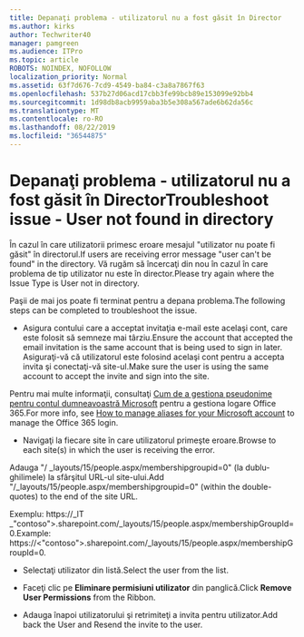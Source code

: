 ```yaml
---
title: Depanaţi problema - utilizatorul nu a fost găsit în Director
ms.author: kirks
author: Techwriter40
manager: pamgreen
ms.audience: ITPro
ms.topic: article
ROBOTS: NOINDEX, NOFOLLOW
localization_priority: Normal
ms.assetid: 63f7d676-7cd9-4549-ba84-c3a8a7867f63
ms.openlocfilehash: 537b27d06acd17cbb3fe99bcb89e153099e92bb4
ms.sourcegitcommit: 1d98db8acb9959aba3b5e308a567ade6b62da56c
ms.translationtype: MT
ms.contentlocale: ro-RO
ms.lasthandoff: 08/22/2019
ms.locfileid: "36544875"
---
```

# <a name="troubleshoot-issue---user-not-found-in-directory"></a><span data-ttu-id="25e3d-102">Depanaţi problema - utilizatorul nu a fost găsit în Director</span><span class="sxs-lookup"><span data-stu-id="25e3d-102">Troubleshoot issue - User not found in directory</span></span>

<span data-ttu-id="25e3d-103">În cazul în care utilizatorii primesc eroare mesajul "utilizator nu poate fi găsit" în directorul.</span><span class="sxs-lookup"><span data-stu-id="25e3d-103">If users are receiving error message "user can't be found" in the directory.</span></span> <span data-ttu-id="25e3d-104">Vă rugăm să încercaţi din nou în cazul în care problema de tip utilizator nu este în director.</span><span class="sxs-lookup"><span data-stu-id="25e3d-104">Please try again where the Issue Type is User not in directory.</span></span>

<span data-ttu-id="25e3d-105">Paşii de mai jos poate fi terminat pentru a depana problema.</span><span class="sxs-lookup"><span data-stu-id="25e3d-105">The following steps can be completed to troubleshoot the issue.</span></span>

- <span data-ttu-id="25e3d-106">Asigura contului care a acceptat invitaţia e-mail este acelaşi cont, care este folosit să semneze mai târziu.</span><span class="sxs-lookup"><span data-stu-id="25e3d-106">Ensure the account that accepted the email invitation is the same account that is being used to sign in later.</span></span> <span data-ttu-id="25e3d-107">Asiguraţi-vă că utilizatorul este folosind acelaşi cont pentru a accepta invita şi conectaţi-vă site-ul.</span><span class="sxs-lookup"><span data-stu-id="25e3d-107">Make sure the user is using the same account to accept the invite and sign into the site.</span></span> 

<span data-ttu-id="25e3d-108">Pentru mai multe informaţii, consultaţi [Cum de a gestiona pseudonime pentru contul dumneavoastră Microsoft</a> pentru a gestiona logare Office 365](https://support.microsoft.com/help/12407/microsoft-account-how-to-manage-aliases).</span><span class="sxs-lookup"><span data-stu-id="25e3d-108">For more info, see [How to manage aliases for your Microsoft account</a> to manage the Office 365 login](https://support.microsoft.com/help/12407/microsoft-account-how-to-manage-aliases).</span></span> 

- <span data-ttu-id="25e3d-109">Navigaţi la fiecare site în care utilizatorul primeşte eroare.</span><span class="sxs-lookup"><span data-stu-id="25e3d-109">Browse to each site(s) in which the user is receiving the error.</span></span> 

<span data-ttu-id="25e3d-110">Adauga "/ _layouts/15/people.aspx/membershipgroupid=0" (la dublu-ghilimele) la sfârşitul URL-ul site-ului.</span><span class="sxs-lookup"><span data-stu-id="25e3d-110">Add "/_layouts/15/people.aspx/membershipgroupid=0" (within the double-quotes) to the end of the site URL.</span></span> 

<span data-ttu-id="25e3d-111">Exemplu: https://_lT _"contoso">.sharepoint.com/_layouts/15/people.aspx/membershipGroupId=0.</span><span class="sxs-lookup"><span data-stu-id="25e3d-111">Example: https://<"contoso">.sharepoint.com/_layouts/15/people.aspx/membershipGroupId=0.</span></span>

- <span data-ttu-id="25e3d-112">Selectaţi utilizator din listă.</span><span class="sxs-lookup"><span data-stu-id="25e3d-112">Select the user from the list.</span></span>

- <span data-ttu-id="25e3d-113">Faceţi clic pe **Eliminare permisiuni utilizator** din panglică.</span><span class="sxs-lookup"><span data-stu-id="25e3d-113">Click **Remove User Permissions** from the Ribbon.</span></span> 
-  <span data-ttu-id="25e3d-114">Adauga înapoi utilizatorului şi retrimiteţi a invita pentru utilizator.</span><span class="sxs-lookup"><span data-stu-id="25e3d-114">Add back the User and Resend the invite to the user.</span></span>

